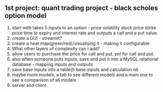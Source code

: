 
## 1st project: quant trading project - black scholes option model
1. start with takes 5 inputs to an option - price volatility stock price strike price time to expiry and interest rate and outputs a call and a put value.
2. create a GUI - streamlit?
3. create a heat map(green/red)/visualising it - making it configurable
4. What other layers of complexity can I add?
5. allow users to purchase the price for call and put. pnl for call and put.
6. also when someone puts inputs, save and put it into a MySQL relational database - mapping inputs and outputs
7. save base inputs into a table(5 base inputs and calculation id)
8. maybe more models, a tab to see different models and a main one to see a comparison of all models
9. server and client 

